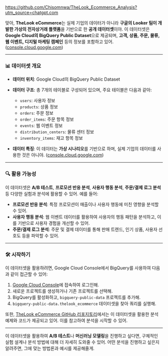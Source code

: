 https://github.com/Chisomnwa/TheLook_Ecommerce_Analysis?utm_source=chatgpt.com


맞아, **TheLook eCommerce**는 실제 기업의 데이터가 아니라 **구글의 Looker 팀이 개발한 가상의 전자상거래 플랫폼**을 기반으로 한 **공개 데이터셋**이야. 이 데이터셋은 **Google Cloud의 BigQuery Public Dataset**으로 제공되며, **고객, 상품, 주문, 물류, 웹 이벤트, 디지털 마케팅 캠페인** 등의 정보를 포함하고 있어. ([console.cloud.google.com][1])

---

### 📊 데이터셋 개요

* **데이터 위치**: Google Cloud의 BigQuery Public Dataset
* **데이터 구조**: 총 7개의 테이블로 구성되어 있으며, 주요 테이블은 다음과 같아:

  * `users`: 사용자 정보
  * `products`: 상품 정보
  * `orders`: 주문 정보
  * `order_items`: 주문 항목 정보
  * `events`: 웹 이벤트 정보
  * `distribution_centers`: 물류 센터 정보
  * `inventory_items`: 재고 항목 정보
* **데이터 특징**: 이 데이터는 **가상 시나리오**를 기반으로 하며, 실제 기업의 데이터를 사용한 것은 아니야. ([console.cloud.google.com][1])

---

### 🔍 활용 가능성

이 데이터셋은 **A/B 테스트**, **프로모션 반응 분석**, **사용자 행동 분석**, **주문/결제 로그 분석** 등 다양한 실험과 분석에 활용할 수 있어. 예를 들어:

* **프로모션 반응 분석**: 특정 프로모션이 매출이나 사용자 행동에 미친 영향을 분석할 수 있어.
* **사용자 행동 분석**: 웹 이벤트 데이터를 활용하여 사용자의 행동 패턴을 분석하고, 이를 기반으로 사용자 경험을 개선할 수 있어.
* **주문/결제 로그 분석**: 주문 및 결제 데이터를 통해 판매 트렌드, 인기 상품, 사용자 선호도 등을 파악할 수 있어.

---

### 🛠️ 시작하기

이 데이터셋을 활용하려면, Google Cloud Console에서 BigQuery를 사용하여 다음과 같이 접근할 수 있어:

1. [Google Cloud Console](https://console.cloud.google.com/)에 접속하여 로그인해.
2. 새로운 프로젝트를 생성하거나 기존 프로젝트를 선택해.
3. BigQuery를 활성화하고, `bigquery-public-data` 프로젝트를 추가해.
4. `bigquery-public-data.thelook_ecommerce` 데이터셋을 찾아 쿼리를 실행해.

또한, [TheLook eCommerce GitHub 리포지토리](https://github.com/Chisomnwa/TheLook_Ecommerce_Analysis)에서는 이 데이터셋을 활용한 분석 예제와 코드가 제공되고 있어. 이를 참고하여 분석을 시작할 수 있어.

---

이 데이터셋을 활용하여 **A/B 테스트**나 **머신러닝 모델링**을 진행하고 싶다면, 구체적인 실험 설계나 분석 방법에 대해 더 자세히 도와줄 수 있어. 어떤 분석을 진행하고 싶은지 알려주면, 그에 맞는 방법론과 예시를 제공해줄게.

[1]: https://console.cloud.google.com/marketplace/product/bigquery-public-data/thelook-ecommerce?utm_source=chatgpt.com "theLook eCommerce – Marketplace"
